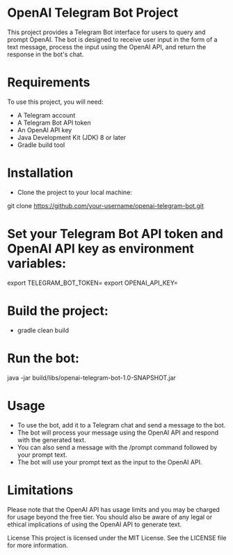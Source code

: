 # OpenAI Telegram Bot Project

This project provides a Telegram Bot interface for users to query and prompt OpenAI. The bot is designed to receive user input in the form of a text message, process the input using the OpenAI API, and return the response in the bot's chat.

# Requirements
To use this project, you will need:

- A Telegram account
- A Telegram Bot API token
- An OpenAI API key
- Java Development Kit (JDK) 8 or later
- Gradle build tool

# Installation
- Clone the project to your local machine:

git clone https://github.com/your-username/openai-telegram-bot.git

# Set your Telegram Bot API token and OpenAI API key as environment variables:

export TELEGRAM_BOT_TOKEN=<your-telegram-bot-api-token>
export OPENAI_API_KEY=<your-openai-api-key>

# Build the project:

- gradle clean build

# Run the bot:

java -jar build/libs/openai-telegram-bot-1.0-SNAPSHOT.jar

# Usage
- To use the bot, add it to a Telegram chat and send a message to the bot. 
- The bot will process your message using the OpenAI API and respond with the generated text.
- You can also send a message with the /prompt command followed by your prompt text. 
- The bot will use your prompt text as the input to the OpenAI API.

# Limitations
Please note that the OpenAI API has usage limits and you may be charged for usage beyond the free tier. You should also be aware of any legal or ethical implications of using the OpenAI API to generate text.

License
This project is licensed under the MIT License. See the LICENSE file for more information.
